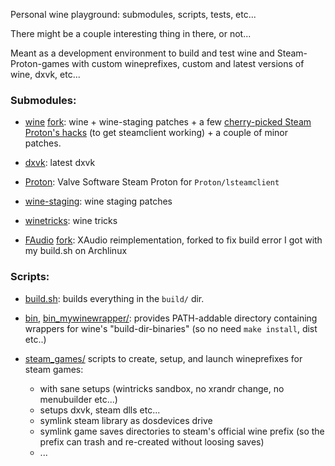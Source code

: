 
Personal wine playground: submodules, scripts, tests, etc...

There might be a couple interesting thing in there, or not...

Meant as a development environment to build and test wine and Steam-Proton-games
with custom wineprefixes, custom and latest versions of wine, dxvk, etc...

### Submodules:

- [wine](https://github.com/wine-mirror/wine)
  [fork](https://github.com/Gravemind/wine): wine + wine-staging patches + a few
  [cherry-picked Steam Proton's hacks](./wine-proton-patches.md) (to get steamclient
  working) + a couple of minor patches.

- [dxvk](https://github.com/doitsujin/dxvk): latest dxvk

- [Proton](https://github.com/ValveSoftware/Proton): Valve Software Steam Proton for `Proton/lsteamclient`

- [wine-staging](https://github.com/wine-staging/wine-staging): wine staging patches

- [winetricks](https://github.com/Winetricks/winetricks): wine tricks

- [FAudio](https://github.com/FNA-XNA/FAudio)
  [fork](https://github.com/Gravemind/FAudio): XAudio reimplementation, forked
  to fix build error I got with my build.sh on Archlinux

### Scripts:

- [build.sh](build.sh): builds everything in the `build/` dir.

- [bin](bin/), [bin_mywinewrapper/](bin_mywinewrapper/): provides PATH-addable
  directory containing wrappers for wine's "build-dir-binaries" (so no need
  `make install`, dist etc..)

- [steam_games/](steam_games/) scripts to create, setup, and launch wineprefixes for steam games:
  - with sane setups (wintricks sandbox, no xrandr change, no menubuilder etc...)
  - setups dxvk, steam dlls etc...
  - symlink steam library as dosdevices drive
  - symlink game saves directories to steam's official wine prefix (so the
    prefix can trash and re-created without loosing saves)
  - ...
